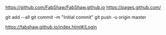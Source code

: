 https://github.com/FabShaw/FabShaw.github.io
https://pages.github.com/


git add --all
git commit -m "Initial commit"
git push -u origin master


https://fabshaw.github.io/index.html#/Login